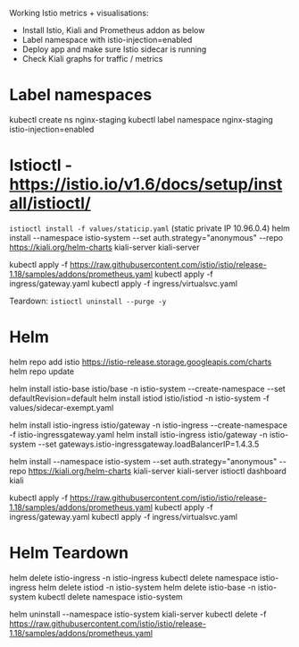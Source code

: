 Working Istio metrics + visualisations:
- Install Istio, Kiali and Prometheus addon as below
- Label namespace with istio-injection=enabled
- Deploy app and make sure Istio sidecar is running
- Check Kiali graphs for traffic / metrics
# Label namespaces
kubectl create ns nginx-staging
kubectl label namespace nginx-staging istio-injection=enabled

# Istioctl - https://istio.io/v1.6/docs/setup/install/istioctl/

`istioctl install -f values/staticip.yaml` (static private IP 10.96.0.4)
helm install --namespace istio-system --set auth.strategy="anonymous" --repo https://kiali.org/helm-charts kiali-server kiali-server

kubectl apply -f https://raw.githubusercontent.com/istio/istio/release-1.18/samples/addons/prometheus.yaml
kubectl apply -f ingress/gateway.yaml
kubectl apply -f ingress/virtualsvc.yaml

Teardown: `istioctl uninstall --purge -y`

# Helm
helm repo add istio https://istio-release.storage.googleapis.com/charts
helm repo update

helm install istio-base istio/base -n istio-system --create-namespace --set defaultRevision=default
helm install istiod istio/istiod -n istio-system -f values/sidecar-exempt.yaml

helm install istio-ingress istio/gateway -n istio-ingress --create-namespace -f istio-ingressgateway.yaml
helm install istio-ingress istio/gateway -n istio-system --set gateways.istio-ingressgateway.loadBalancerIP=1.4.3.5

helm install --namespace istio-system --set auth.strategy="anonymous" --repo https://kiali.org/helm-charts kiali-server kiali-server
istioctl dashboard kiali

kubectl apply -f https://raw.githubusercontent.com/istio/istio/release-1.18/samples/addons/prometheus.yaml
kubectl apply -f ingress/gateway.yaml
kubectl apply -f ingress/virtualsvc.yaml

# Helm Teardown

helm delete istio-ingress -n istio-ingress
kubectl delete namespace istio-ingress
helm delete istiod -n istio-system
helm delete istio-base -n istio-system
kubectl delete namespace istio-system

helm uninstall --namespace istio-system kiali-server
kubectl delete -f https://raw.githubusercontent.com/istio/istio/release-1.18/samples/addons/prometheus.yaml